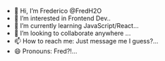 - 👋 Hi, I’m Frederico @FredH2O
- 👀 I’m interested in Frontend Dev..
- 🌱 I’m currently learning JavaScript/React...
- 💞️ I’m looking to collaborate anywhere ...
- 📫 How to reach me: Just message me I guess?...
- 😄 Pronouns: Fred?!...

<!---
FredH2O/FredH2O is a ✨ special ✨ repository because its `README.md` (this file) appears on your GitHub profile.
You can click the Preview link to take a look at your changes.
--->
